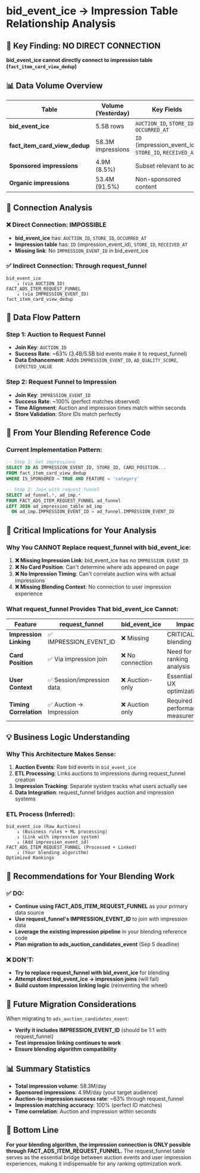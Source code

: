 # bid_event_ice → Impression Table Relationship Analysis

## 🎯 **Key Finding: NO DIRECT CONNECTION**

**bid_event_ice cannot directly connect to impression table (`fact_item_card_view_dedup`)**

## 📊 **Data Volume Overview**

| Table | Volume (Yesterday) | Key Fields |
|-------|-------------------|------------|
| **bid_event_ice** | 5.5B rows | `AUCTION_ID`, `STORE_ID`, `OCCURRED_AT` |
| **fact_item_card_view_dedup** | 58.3M impressions | `ID` (impression_event_id), `STORE_ID`, `RECEIVED_AT` |
| **Sponsored impressions** | 4.9M (8.5%) | Subset relevant to ads |
| **Organic impressions** | 53.4M (91.5%) | Non-sponsored content |

## 🔗 **Connection Analysis**

### **❌ Direct Connection: IMPOSSIBLE**
- **bid_event_ice** has: `AUCTION_ID`, `STORE_ID`, `OCCURRED_AT`
- **Impression table** has: `ID` (impression_event_id), `STORE_ID`, `RECEIVED_AT`
- **Missing link**: No `IMPRESSION_EVENT_ID` in bid_event_ice

### **✅ Indirect Connection: Through request_funnel**
```
bid_event_ice 
    ↓ (via AUCTION_ID)
FACT_ADS_ITEM_REQUEST_FUNNEL 
    ↓ (via IMPRESSION_EVENT_ID)  
fact_item_card_view_dedup
```

## 🔄 **Data Flow Pattern**

### **Step 1: Auction to Request Funnel**
- **Join Key**: `AUCTION_ID`
- **Success Rate**: ~63% (3.4B/5.5B bid events make it to request_funnel)
- **Data Enhancement**: Adds `IMPRESSION_EVENT_ID`, `AD_QUALITY_SCORE`, `EXPECTED_VALUE`

### **Step 2: Request Funnel to Impression**
- **Join Key**: `IMPRESSION_EVENT_ID` 
- **Success Rate**: ~100% (perfect matches observed)
- **Time Alignment**: Auction and impression times match within seconds
- **Store Validation**: Store IDs match perfectly

## 🎯 **From Your Blending Reference Code**

### **Current Implementation Pattern:**
```sql
-- Step 1: Get impressions
SELECT ID AS IMPRESSION_EVENT_ID, STORE_ID, CARD_POSITION...
FROM fact_item_card_view_dedup
WHERE IS_SPONSORED = TRUE AND FEATURE = 'category'

-- Step 2: Join with request_funnel
SELECT ad_funnel.*, ad_imp.*
FROM FACT_ADS_ITEM_REQUEST_FUNNEL ad_funnel
LEFT JOIN ad_impression_table ad_imp
  ON ad_imp.IMPRESSION_EVENT_ID = ad_funnel.IMPRESSION_EVENT_ID
```

## 🚨 **Critical Implications for Your Analysis**

### **Why You CANNOT Replace request_funnel with bid_event_ice:**

1. **❌ Missing Impression Link**: bid_event_ice has no `IMPRESSION_EVENT_ID`
2. **❌ No Card Position**: Can't determine where ads appeared on page
3. **❌ No Impression Timing**: Can't correlate auction wins with actual impressions
4. **❌ Missing Blending Context**: No connection to user impression experience

### **What request_funnel Provides That bid_event_ice Cannot:**

| Feature | request_funnel | bid_event_ice | Impact |
|---------|---------------|---------------|---------|
| **Impression Linking** | ✅ IMPRESSION_EVENT_ID | ❌ Missing | CRITICAL for blending |
| **Card Position** | ✅ Via impression join | ❌ No connection | Need for ranking analysis |
| **User Context** | ✅ Session/impression data | ❌ Auction-only | Essential for UX optimization |
| **Timing Correlation** | ✅ Auction → Impression | ❌ Auction only | Required for performance measurement |

## 💡 **Business Logic Understanding**

### **Why This Architecture Makes Sense:**
1. **Auction Events**: Raw bid events in `bid_event_ice`
2. **ETL Processing**: Links auctions to impressions during request_funnel creation
3. **Impression Tracking**: Separate system tracks what users actually see
4. **Data Integration**: request_funnel bridges auction and impression systems

### **ETL Process (Inferred):**
```
bid_event_ice (Raw Auctions)
    ↓ (Business rules + ML processing)
    ↓ (Link with impression system)
    ↓ (Add impression_event_id)
FACT_ADS_ITEM_REQUEST_FUNNEL (Processed + Linked)
    ↓ (Your blending algorithm)
Optimized Rankings
```

## 🎯 **Recommendations for Your Blending Work**

### **✅ DO:**
- **Continue using FACT_ADS_ITEM_REQUEST_FUNNEL** as your primary data source
- **Use request_funnel's IMPRESSION_EVENT_ID** to join with impression data
- **Leverage the existing impression pipeline** in your blending reference code
- **Plan migration to ads_auction_candidates_event** (Sep 5 deadline)

### **❌ DON'T:**
- **Try to replace request_funnel with bid_event_ice** for blending
- **Attempt direct bid_event_ice → impression joins** (will fail)
- **Build custom impression linking logic** (reinventing the wheel)

## 🔮 **Future Migration Considerations**

When migrating to `ads_auction_candidates_event`:
- **Verify it includes IMPRESSION_EVENT_ID** (should be 1:1 with request_funnel)
- **Test impression linking continues to work**
- **Ensure blending algorithm compatibility**

## 📊 **Summary Statistics**

- **Total impression volume**: 58.3M/day
- **Sponsored impressions**: 4.9M/day (your target audience)
- **Auction-to-impression success rate**: ~63% through request_funnel
- **Impression matching accuracy**: 100% (perfect ID matches)
- **Time correlation**: Auction and impression within seconds

## 🎯 **Bottom Line**

**For your blending algorithm, the impression connection is ONLY possible through FACT_ADS_ITEM_REQUEST_FUNNEL.** The request_funnel table serves as the essential bridge between auction events and user impression experiences, making it indispensable for any ranking optimization work.